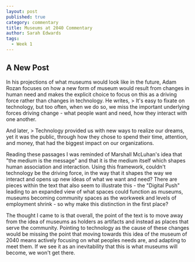 ```yaml
---
layout: post
published: true
category: commentary
title: Museums at 2040 Commentary
author: Sarah Edwards
tags:
  - Week 1
---
```

## A New Post
In his projections of what museums would look like in the future, Adam Rozan focuses on how a new form of museum would result from changes in human need and makes the explicit choice to focus on this as a driving force rather than changes in technology. 
He writes, > It's easy to fixate on technology, but too often, when we do so, we miss the important underlying forces driving change - what people want and need, how they interact with one another. 

And later, > Technology provided us with new ways to realize our dreams, yet it was the public, through how they chose to spend their time, attention, and money, that had the biggest impact on our organizations.

Reading these passages I was reminded of Marshall McLuhan's idea that "the medium is the message" and that it is the medium itself which shapes human association and interaction. Using this framework, couldn't technology be the driving force, in the way that it shapes the way we interact and opens up new ideas of what we want and need? There are pieces within the text that also seem to illustrate this - the "Digital Push" leading to an expanded view of what spaces could function as museums, museums becoming community spaces as the workweek and levels of employment shrink - so why make this distinction in the first place?

The thought I came to is that overall, the point of the text is to move away from the idea of museums as holders as artifacts and instead as places that serve the community. Pointing to technology as the cause of these changes would be missing the point that moving towards this idea of the museum of 2040 means actively focusing on what peoples needs are, and adapting to meet them. If we see it as an inevitability that this is what museums will become, we won't get there. 